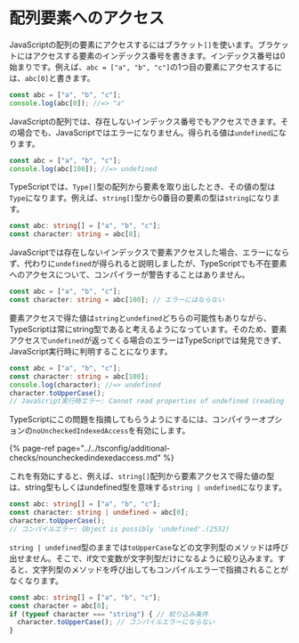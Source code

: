 # 配列要素へのアクセス

JavaScriptの配列の要素にアクセスするにはブラケット`[]`を使います。ブラケットにはアクセスする要素のインデックス番号を書きます。インデックス番号は0始まりです。例えば、`abc = ["a", "b", "c"]`の1つ目の要素にアクセスするには、`abc[0]`と書きます。

```javascript
const abc = ["a", "b", "c"];
console.log(abc[0]); //=> "a"
```

JavaScriptの配列では、存在しないインデックス番号でもアクセスできます。その場合でも、JavaScriptではエラーになりません。得られる値は`undefined`になります。

```javascript
const abc = ["a", "b", "c"];
console.log(abc[100]); //=> undefined
```

TypeScriptでは、`Type[]`型の配列から要素を取り出したとき、その値の型は`Type`になります。例えば、`string[]`型から0番目の要素の型は`string`になります。

```typescript
const abc: string[] = ["a", "b", "c"];
const character: string = abc[0];
```

JavaScriptでは存在しないインデックスで要素アクセスした場合、エラーにならず、代わりに`undefined`が得られると説明しましたが、TypeScriptでも不在要素へのアクセスについて、コンパイラーが警告することはありません。

```typescript
const abc = ["a", "b", "c"];
const character: string = abc[100]; // エラーにはならない
```

要素アクセスで得た値は`string`と`undefined`どちらの可能性もありながら、TypeScriptは常にstring型であると考えるようになっています。そのため、要素アクセスで`undefined`が返ってくる場合のエラーはTypeScriptでは発見できず、JavaScript実行時に判明することになります。

```typescript
const abc = ["a", "b", "c"];
const character: string = abc[100];
console.log(character); //=> undefined
character.toUpperCase();
// JavaScript実行時エラー: Cannot read properties of undefined (reading 'toUpperCase') 
```

TypeScriptにこの問題を指摘してもらうようにするには、コンパイラーオプションの`noUncheckedIndexedAccess`を有効にします。

{% page-ref page="../../tsconfig/additional-checks/nouncheckedindexedaccess.md" %}

これを有効にすると、例えば、`string[]`配列から要素アクセスで得た値の型は、string型もしくはundefined型を意味する`string | undefined`になります。

```typescript
const abc: string[] = ["a", "b", "c"];
const character: string | undefined = abc[0];
character.toUpperCase();
// コンパイルエラー: Object is possibly 'undefined'.(2532)
```

`string | undefined`型のままでは`toUpperCase`などの文字列型のメソッドは呼び出せません。そこで、if文で変数が文字列型だけになるように絞り込みます。すると、文字列型のメソッドを呼び出してもコンパイルエラーで指摘されることがなくなります。

```typescript
const abc: string[] = ["a", "b", "c"];
const character = abc[0];
if (typeof character === "string") { // 絞り込み条件
  character.toUpperCase(); // コンパイルエラーにならない
}
```

